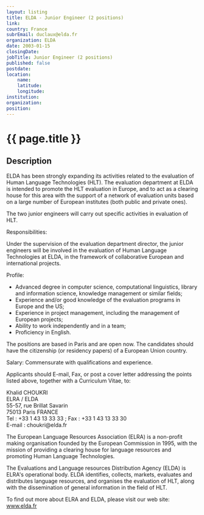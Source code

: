 ```yaml
---
layout: listing
title: ELDA - Junior Engineer (2 positions)
link:
country: France
subrEmail: duclaux@elda.fr
organization: ELDA 
date: 2003-01-15
closingDate: 
jobTitle: Junior Engineer (2 positions)
published: false
postdate:
location:
    name: 
    latitude: 
    longitude: 
institution: 
organization: 
position: 
--- 
```



# {{ page.title }}

## Description


<p>ELDA has been strongly expanding its activities related to the evaluation of Human Language Technologies (HLT). The evaluation department at ELDA is intended to promote the HLT evaluation in Europe, and to act as a clearing house for this area with the support of a network of evaluation units based on a large number of European institutes (both public and private ones).</p>

<p>The two junior engineers will carry out specific activities in evaluation of HLT.</p>

<p>Responsibilities:</p>
<p>Under the supervision of the evaluation department director, the junior engineers will be involved in the evaluation of Human Language Technologies at ELDA, in the framework of collaborative European and international projects.</p>
<p>Profile:
<ul>
<li>Advanced degree in computer science, computational linguistics, library and information science, knowledge management or similar fields;
<li>Experience and/or good knowledge of the evaluation programs in Europe and the US;
<li>Experience in project management, including the management of European projects;
<li>Ability to work independently and in a team;
<li>Proficiency in English.
</ul></p>

<p>The positions are based in Paris and are open now. The candidates should have the citizenship (or residency papers) of a European Union country.</p>

<p>Salary: Commensurate with qualifications and experience.</p>

<p>Applicants should E-mail, Fax, or post a cover letter addressing the points listed above, together with a Curriculum Vitae, to:</p>
<p>Khalid CHOUKRI<br/>
ELRA / ELDA<br/>
55-57, rue Brillat Savarin<br/>
75013 Paris FRANCE<br/>
Tel : +33 1 43 13 33 33 ; Fax : +33 1 43 13 33 30<br/>
E-mail : choukri@elda.fr</p>

<p>The European Language Resources Association (ELRA) is a non-profit making organisation founded by the European Commission in 1995, with the mission of providing a clearing house for language resources and promoting Human Language Technologies.</p>
<p>The Evaluations and Language resources Distribution Agency (ELDA) is ELRA's operational body. ELDA identifies, collects, markets, evaluates and distributes language resources, and organises the evaluation of HLT, along with the dissemination of general information in the field of HLT.</p>

<p>To find out more about ELRA and ELDA, please visit our web site: <a href="www.elda.fr">www.elda.fr</a></p>

